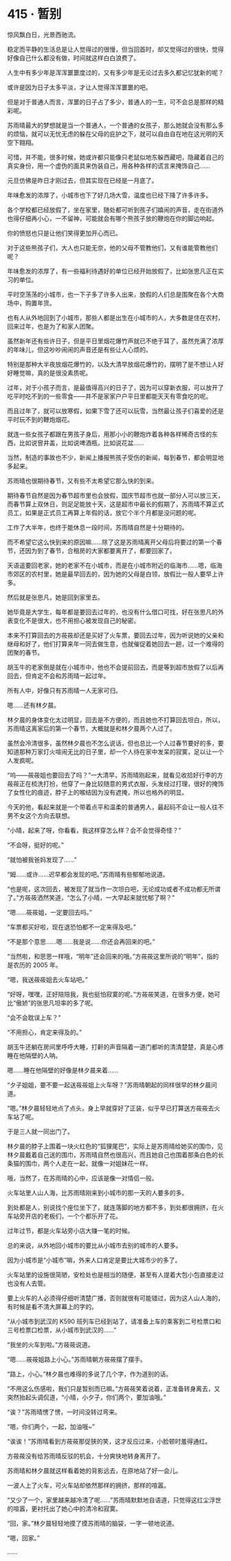 # 415 · 暂别

惊风飘白日，光景西驰流。

稳定而平静的生活总是让人觉得过的很慢，但当回首时，却又觉得过的很快，觉得好像自己什么都没有做，时间就这样白白浪费了。

人生中有多少年是浑浑噩噩度过的，又有多少年是无论过去多久都记忆犹新的呢？

或许是因为日子太多平淡，才让人觉得浑浑噩噩的吧。

但是对于普通人而言，浑噩的日子占了多少，普通人的一生，可不会总是那样的精彩呢。

苏雨晴最大的梦想就是当一个普通人，一个普通的女孩子，那么她就会没有那么多的烦恼，就可以无忧无虑的躲在父母的庇护之下，就可以自由自在地在这光明的天空下翱翔。

可惜，并不能，很多时候，她或许都只能像只老鼠似地东躲西藏吧，隐藏着自己的真实身份，用一个虚伪的面具来伪装自己，用各种各样的谎言来掩饰自己……

元旦仿佛是昨日才刚过去，但其实现在已经是一月底了。

年味愈发的浓厚了，小城市也下了好几场大雪，温度也已经下降了许多许多。

各个学校都已经放假了，坐在家里，随处都可听到孩子们嬉闹的声音，走在街道外也得仔细再小心，一不留神，可能就会有哪个熊孩子放的鞭炮在你的脚边响起。

你的愤怒也只是让他们笑得更加开心而已。

对于这些熊孩子们，大人也只能无奈，他的父母不管教他们，又有谁能管教他们呢？

年味愈发的浓厚了，有一些福利待遇好的单位已经开始放假了，比如张思凡正在实习的单位。

平时空荡荡的小城市，也一下子多了许多人出来，放假的人们总是围聚在各个大商场中，购置年货。

也有人从外地回到了小城市，那些人都是出生在小城市的人，大多数是住在农村，回来过年，也是为了和家人团聚。

虽然新年还有些许日子，但是平日里烟花爆竹声就已不绝于耳了，虽然充满了浓厚的年味儿，但这吵吵闹闹的声音还是有些让人心烦的。

特别是那种大半夜放烟花爆竹的，以及大清早放烟花爆竹的，摆明了是不想让人好好睡觉嘛，真的是很没素质呢。

过年，对于小孩子而言，是最值得高兴的日子了，因为可以穿新衣服，可以放开了吃平时吃不到的一些零食——并不是家家户户平日里都能天天有零食吃的呢。

而且过年了，就可以放寒假，如果下雪了还可以玩雪，当然最让孩子们喜爱的还是平时玩不到的鞭炮烟花。

就连一些女孩子都跟在男孩子身后，用那小小的鞭炮炸着各种各样稀奇古怪的东西，比如说窨井盖，比如说啤酒瓶，比如说花盆……

当然，制造的事故也不少，新闻上播报熊孩子受伤的新闻，每到春节，都会明显地多起来。

苏雨晴也很期待春节，又有些不太希望它那么快的到来。

期待春节自然是因为春节超市里也会放假，国庆节超市也就一部分人可以放三天，而春节算上双休日，则足足能放十天，这是超市中最长的假期了，苏雨晴不算正式员工，如果是正式员工再算上年假的话，放它个半个月都是没问题的呢。

工作了大半年，也终于能休息一段时间，苏雨晴自然是十分期待的。

而不希望它这么快到来的原因嘛……除了这是苏雨晴离开父母后将要过的第一个春节，还因为到了春节，合租房的大家都要离开了，都要回家了。

天语遥要回老家，她的老家不在小城市，而是在小城市附近的临海市……嗯，临海市郊区的农村里，她是最早回去的，因为她的父母是白领，放假比一般人要早上许多。

然后就是张思凡，她是回到家里去。

她毕竟是大学生，每年都是要回去过年的，也没有什么借口可找，好在张思凡的外表变化不是很大，也不用担心被发现自己的秘密。

本来不打算回去的方莜莜却还是买好了火车票，要回去过年，因为听说她的父亲和继母和好了，他们打算来年一同去做生意，也就催促着她回去一趟，过一个难得的团聚的春节。

胡玉牛的老家倒是就在小城市中，他也不会提前回去，而是等到超市放假了以后再回去，但肯定不会和苏雨晴一起过年。

所有人中，好像只有苏雨晴一人无家可归。

嗯……还有林夕晨。

林夕晨的身体变化太过明显，回去是不方便的，而且她也不打算回去坦白，所以，苏雨晴这离家后的第一个春节，大概就是和林夕晨两个人过了。

虽然会冷清很多，虽然林夕晨也不怎么说话，但也总比一个人过春节要好的多，要知道那种万家灯火喧闹无比的日子里，却一个人待在家中发呆的寂寞，足以让一个人发疯呢。

“呜——莜莜姐也要回去了吗？”一大清早，苏雨晴刚起来，就看见收拾好行李的方莜莜正在梳洗打扮，他穿了一身比较随意的男式衣服，头发经过打理，很好的掩饰了女性化的痕迹，脖子上的喉结因为没有遮掩，所以也格外的明显。

今天的他，看起来就是一个带着点平和温柔的普通男人，最起码不会让一般人往不男不女这个方向去联想。

“小晴，起来了呀，你看看，我这样穿怎么样？会不会觉得奇怪？”

“不会呀，挺好的呢。”

“就怕被我爸妈发现了……”

“姆……或许……迟早都会发现的吧。”苏雨晴有些郁郁地说道。

“也是呢，这次回去，被发现了就当作一次坦白吧，无论成功或者不成功都无所谓了。”方莜莜洒然笑道，“怎么了小晴，一大早起来就忧郁了啊？”

“嗯……莜莜姐，一定要回去吗。”

“车票都买好啦，现在退恐怕都不一定来得及吧。”

“不是那个意思……嗯……我是说……你还会再回来的吧。”

“当然啦，和思思一样哦，“明年”还会回来的哦。”方莜莜这里所说的“明年”，指的是农历的 2005 年。

“嗯，我送莜莜姐去火车站吧。”

“好呀，嘿嘿，正好陪陪我，我也挺怕寂寞的呢。”方莜莜笑道，在很多方便，她可比“傲娇”的张思凡坦率的多了呢。

“会不会耽误上车？”

“不用担心，肯定来得及的。”

胡玉牛还躺在房间里呼呼大睡，打鼾的声音隔着一道门都听的清清楚楚，真是心疼睡在他隔壁的人呐。

嗯……睡在他隔壁的好像是林夕晨来着……

“夕子姐姐，要不要一起送莜莜姐上火车呀？”苏雨晴朝起的同样很早的林夕晨问道。

“嗯。”林夕晨轻轻地点了点头，身上早就穿好了正装，似乎早已打算送方莜莜去火车站了呢。

于是三人就一同出门了。

林夕晨的脖子上围着一块火红色的“狐狸尾巴”，实际上是苏雨晴给她买的围巾，见林夕晨戴着自己送的围巾，苏雨晴自然也很高兴，而且她自己也围着那条白色的长条猫的围巾，两个人走在一起，就像一对姐妹花一样。

哦，当然了，在苏雨晴的心中，应该是像一对情侣一般。

火车站里人山人海，比苏雨晴刚来到小城市的那一天的人要多的多。

到处都是人，别说找个座位坐下了，就连落脚的地方都不多，到处都很拥挤，在火车站旁开店的老板们，一个个都乐开了花。

过年过节，都是火车站旁小店大赚一笔的时候。

总的来说，从外地回小城市的要比从小城市去别的城市的人要多。

因为小城市是“小城市”嘛，外来人口肯定是要比大城市少的多了。

火车站里的设施很简陋，安检处也是相当的随便，甚至有人提着大包小包直接走过也没有人去管。

要上火车的人必须得仔细听清楚广播，否则就很有可能错过，因为这人山人海的，有时候是看不清大屏幕上的字的。

“从小城市到武汉的 K590 班列车已经到站了，请准备上车的乘客到二号检票口和三号检票口检票，从小城市到武汉的……”

“我坐的火车到啦。”方莜莜说道。

“嗯……莜莜姐路上小心。”苏雨晴朝方莜莜摆了摆手。

“路上，小心。”林夕晨也难得的多说了几个字，作为道别的话。

“不用这么伤感啦，我们只是暂别而已嘛。”方莜莜笑着说着，正准备转身离去，又突然抬起头调侃道，“小晴，小夕子，你们两个，要加油哦。”

“诶？”苏雨晴愣了愣，一时间没转过弯来。

“嗯，你们两个，一起，加油哦~”

“诶诶！”苏雨晴看到方莜莜那促狭的笑，这才反应过来，小脸顿时羞得通红。

方莜莜没有给苏雨晴反驳的机会，十分爽快地转身离开了。

苏雨晴和林夕晨就这样看着她的背影远去，在原地站了好一会儿。

一波人上了火车，可火车站却依然那样的拥挤，那样的喧嚣。

“又少了一个，家里越来越冷清了呢……”苏雨晴默默地自语道，只觉得这红尘浮世的喧嚣，更衬托出了她心中的清冷和寂寞。

“回，家。”林夕晨轻轻地摸了摸苏雨晴的脑袋，一字一顿地说道。

“嗯，回家。”

……

